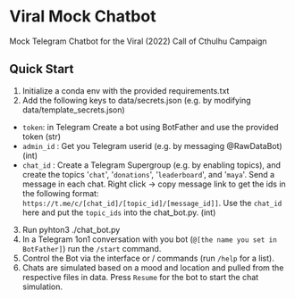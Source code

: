 # Viral Mock Chatbot
Mock Telegram Chatbot for the Viral (2022) Call of Cthulhu Campaign

## Quick Start
1. Initialize a conda env with the provided requirements.txt
2. Add the following keys to data/secrets.json (e.g. by modifying data/template_secrets.json)
- `token`: in Telegram Create a bot using BotFather and use the provided token (str)
- `admin_id` : Get you Telegram userid (e.g. by messaging @RawDataBot) (int)
- `chat_id` : Create a Telegram Supergroup (e.g. by enabling topics), and create the topics '`chat`', '`donations`', '`leaderboard`', and '`maya`'. Send a message in each chat. Right click -> copy message link to get the ids in the following format: `https://t.me/c/[chat_id]/[topic_id]/[message_id]]`. Use the `chat_id` here and put the `topic_ids` into the chat_bot.py. (int)

3. Run pyhton3 ./chat_bot.py
4. In a Telegram 1on1 conversation with you bot (`@[the name you set in BotFather]`) run the `/start` command. 
5. Control the Bot via the interface or / commands (run `/help` for a list). 
6. Chats are simulated based on a mood and location and pulled from the respective files in data. Press `Resume` for the bot to start the chat simulation. 
